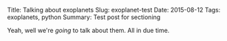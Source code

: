 Title: Talking about exoplanets
Slug: exoplanet-test
Date: 2015-08-12
Tags: exoplanets, python
Summary: Test post for sectioning

Yeah, well we're *going* to talk about them. All in due time.
